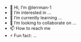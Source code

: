 - 👋 Hi, I’m @lerrman-1
- 👀 I’m interested in ...
- 🌱 I’m currently learning ...
- 💞️ I’m looking to collaborate on ...
- 📫 How to reach me
- ⚡ Fun fact: ...

<!---
lerrman-1/lerrman-1 is a ✨ special ✨ repository because its `README.md` (this file) appears on your GitHub profile.
You can click the Preview link to take a look at your changes.
--->
